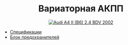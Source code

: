 <h1 align="center">Вариаторная АКПП</h1>
<p align="center">
  <a href="https://github.com/uran1980/audi-a4-bdv/blob/master/cvt/README.md">
    <img  style="max-width:100%;"
          alt="Audi A4 II (B6) 2.4 BDV 2002"
          src="https://cloud.githubusercontent.com/assets/1616795/8895041/18ce1590-33cc-11e5-8303-0e20856b8e4f.jpg" />
  </a>
</p>

* [Спецификации](https://github.com/uran1980/audi-a4-bdv/blob/master/Specifications.md)
* [Блок предохранителей](https://github.com/uran1980/audi-a4-bdv/blob/master/Fuses.md)
